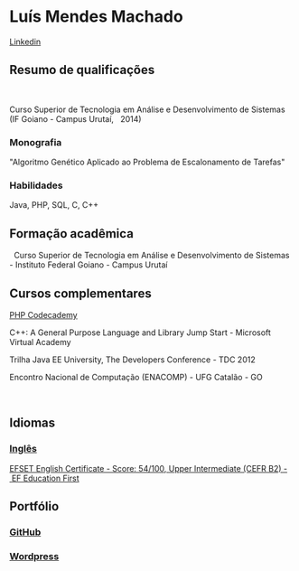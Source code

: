 

<h1>Luís Mendes Machado</h1> <a href='https://www.linkedin.com/in/luismendesmachado1'>Linkedin</a>
 
<h2>Resumo de qualificações</h2> 

<p>Curso Superior de Tecnologia em Análise e Desenvolvimento de Sistemas (IF Goiano - Campus Urutaí,   2014) </p>

<p><h3>Monografia</h3> "Algoritmo Genético Aplicado ao Problema de Escalonamento de Tarefas" </p>

<p><h3>Habilidades</h3> Java, PHP, SQL, C, C++ </p>

<h2>Formação acadêmica</h2> 
Curso Superior de Tecnologia em Análise e Desenvolvimento de Sistemas - Instituto Federal Goiano - Campus Urutaí
 
<h2>Cursos complementares</h2>

<a href='https://www.codecademy.com/ajaxMaster31343'><p>PHP Codecademy</p></a>

<p> C++: A General Purpose Language and Library Jump Start - Microsoft Virtual Academy </p>

<p> Trilha Java EE University, The Developers Conference - TDC 2012 </p>

<p> Encontro Nacional de Computação (ENACOMP) - UFG Catalão - GO </p>
 
<h2> Idiomas </h2>

<p>
	<a href='https://www.efset.org/'><h3>Inglês</h3>

EFSET English Certificate - Score: 54/100, 
Upper Intermediate (CEFR B2) - EF Education First</a></p>

<h2>Portfólio</h2>

<p> <a href='https://github.com/luismendes070'><h3>GitHub</h3></p></a>

<p> <a href='https://luismendesmachadoblog.wordpress.com/'><h3>Wordpress</h3></p></a>









